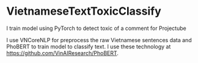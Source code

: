 # VietnameseTextToxicClassify
I train model using PyTorch to detect toxic of a comment for Projectube

I use VNCoreNLP for preprocess the raw Vietnamese sentences data and PhoBERT to train model to classify text. I use these technology at https://github.com/VinAIResearch/PhoBERT.
